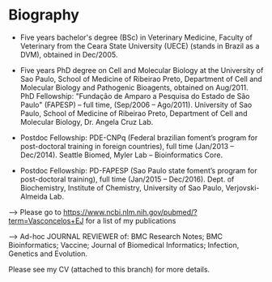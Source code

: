 # Biography
* Five years bachelor's degree (BSc) in Veterinary Medicine, Faculty of Veterinary from the Ceara State University (UECE) (stands in Brazil as a DVM), obtained in Dec/2005.

* Five years PhD degree on Cell and Molecular Biology at the University of Sao Paulo, School of Medicine of Ribeirao Preto, Department of Cell and Molecular Biology and Pathogenic Bioagents, obtained on Aug/2011.
PhD Fellowship: "Fundação de Amparo a Pesquisa do Estado de São Paulo" (FAPESP) – full time, (Sep/2006 – Ago/2011). University of Sao Paulo, School of Medicine of Ribeirao Preto, Department of Cell and Molecular Biology, Dr. Angela Cruz Lab.

* Postdoc Fellowship: PDE-CNPq (Federal brazilian foment’s program for post-doctoral training in foreign countries), full time (Jan/2013 – Dec/2014). Seattle Biomed, Myler Lab – Bioinformatics Core.

* Postdoc Fellowship: PD-FAPESP (Sao Paulo state foment’s program for post-doctoral training), full time (Jan/2015 – Dec/2016). Dept. of Biochemistry, Institute of Chemistry, University of Sao Paulo, Verjovski-Almeida Lab.

--> Please go to https://www.ncbi.nlm.nih.gov/pubmed/?term=Vasconcelos+EJ for a list of my publications 

--> Ad-hoc JOURNAL REVIEWER of: BMC Research Notes; BMC Bioinformatics; Vaccine; Journal of Biomedical Informatics; Infection, Genetics and Evolution.

Please see my CV (attached to this branch) for more details.
